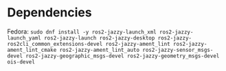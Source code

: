 # Dependencies

Fedora: `sudo dnf install -y ros2-jazzy-launch_xml ros2-jazzy-launch_yaml ros2-jazzy-launch ros2-jazzy-desktop ros2-jazzy-ros2cli_common_extensions-devel ros2-jazzy-ament_lint ros2-jazzy-ament_lint_cmake ros2-jazzy-ament_lint_auto ros2-jazzy-sensor_msgs-devel ros2-jazzy-geographic_msgs-devel ros2-jazzy-geometry_msgs-devel ois-devel`
